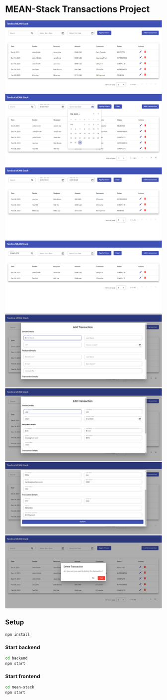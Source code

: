 # MEAN-Stack Transactions Project

!['homepage'](https://github.com/tandica/mean-stack/blob/main/mean-stack/src/assets/images/meanstack-dashboard.png)
!['datefilter'](https://github.com/tandica/mean-stack/blob/main/mean-stack/src/assets/images/meanstack-datepicker.png)
!['datefilter'](https://github.com/tandica/mean-stack/blob/main/mean-stack/src/assets/images/meanstack-datepicker-results.png)
!['statusfilter'](https://github.com/tandica/mean-stack/blob/main/mean-stack/src/assets/images/meanstack-filter-by-status.png)
!['add'](https://github.com/tandica/mean-stack/blob/main/mean-stack/src/assets/images/meanstack-add-transaction.png)
!['edit'](https://github.com/tandica/mean-stack/blob/main/mean-stack/src/assets/images/meanstack-edit-transaction.png)
!['edit2'](https://github.com/tandica/mean-stack/blob/main/mean-stack/src/assets/images/meanstack-edit-transaction-2.png)
!['delete'](https://github.com/tandica/mean-stack/blob/main/mean-stack/src/assets/images/meanstack-delete-transaction.png)

## Setup

```sh
npm install
```
### Start backend

```sh
cd backend
npm start
```

### Start frontend

```sh
cd mean-stack
npm start
```

